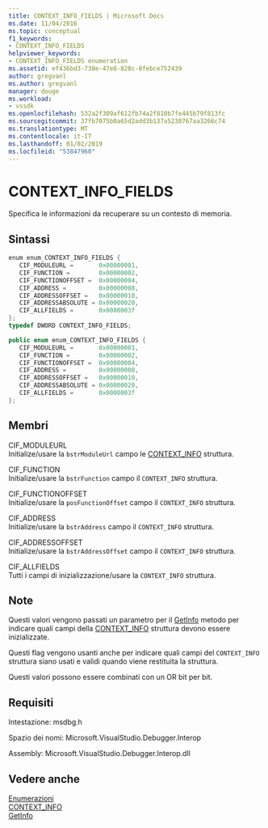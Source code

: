 ```yaml
---
title: CONTEXT_INFO_FIELDS | Microsoft Docs
ms.date: 11/04/2016
ms.topic: conceptual
f1_keywords:
- CONTEXT_INFO_FIELDS
helpviewer_keywords:
- CONTEXT_INFO_FIELDS enumeration
ms.assetid: ef436bd3-738e-47e8-828c-8febce752439
author: gregvanl
ms.author: gregvanl
manager: douge
ms.workload:
- vssdk
ms.openlocfilehash: 532a2f309af612fb74a2f810b7fe445b79f813fc
ms.sourcegitcommit: 37fb7075b0a65d2add3b137a5230767aa3266c74
ms.translationtype: MT
ms.contentlocale: it-IT
ms.lasthandoff: 01/02/2019
ms.locfileid: "53847960"
---
```

# <a name="contextinfofields"></a>CONTEXT_INFO_FIELDS
Specifica le informazioni da recuperare su un contesto di memoria.  
  
## <a name="syntax"></a>Sintassi  
  
```cpp  
enum enum_CONTEXT_INFO_FIELDS {   
   CIF_MODULEURL =       0x00000001,  
   CIF_FUNCTION =        0x00000002,  
   CIF_FUNCTIONOFFSET =  0x00000004,  
   CIF_ADDRESS =         0x00000008,  
   CIF_ADDRESSOFFSET =   0x00000010,  
   CIF_ADDRESSABSOLUTE = 0x00000020,  
   CIF_ALLFIELDS =       0x0000003f  
};  
typedef DWORD CONTEXT_INFO_FIELDS;  
```  
  
```csharp  
public enum enum_CONTEXT_INFO_FIELDS {  
   CIF_MODULEURL =       0x00000001,  
   CIF_FUNCTION =        0x00000002,  
   CIF_FUNCTIONOFFSET =  0x00000004,  
   CIF_ADDRESS =         0x00000008,  
   CIF_ADDRESSOFFSET =   0x00000010,  
   CIF_ADDRESSABSOLUTE = 0x00000020,  
   CIF_ALLFIELDS =       0x0000003f  
};  
```  
  
## <a name="members"></a>Membri  
 CIF_MODULEURL  
 Initialize/usare la `bstrModuleUrl` campo le [CONTEXT_INFO](../../../extensibility/debugger/reference/context-info.md) struttura.  
  
 CIF_FUNCTION  
 Initialize/usare la `bstrFunction` campo il `CONTEXT_INFO` struttura.  
  
 CIF_FUNCTIONOFFSET  
 Initialize/usare la `posFunctionOffset` campo il `CONTEXT_INFO` struttura.  
  
 CIF_ADDRESS  
 Initialize/usare la `bstrAddress` campo il `CONTEXT_INFO` struttura.  
  
 CIF_ADDRESSOFFSET  
 Initialize/usare la `bstrAddressOffset` campo il `CONTEXT_INFO` struttura.  
  
 CIF_ALLFIELDS  
 Tutti i campi di inizializzazione/usare la `CONTEXT_INFO` struttura.  
  
## <a name="remarks"></a>Note  
 Questi valori vengono passati un parametro per il [GetInfo](../../../extensibility/debugger/reference/idebugmemorycontext2-getinfo.md) metodo per indicare quali campi della [CONTEXT_INFO](../../../extensibility/debugger/reference/context-info.md) struttura devono essere inizializzate.  
  
 Questi flag vengono usanti anche per indicare quali campi del `CONTEXT_INFO` struttura siano usati e validi quando viene restituita la struttura.  
  
 Questi valori possono essere combinati con un OR bit per bit.  
  
## <a name="requirements"></a>Requisiti  
 Intestazione: msdbg.h  
  
 Spazio dei nomi: Microsoft.VisualStudio.Debugger.Interop  
  
 Assembly: Microsoft.VisualStudio.Debugger.Interop.dll  
  
## <a name="see-also"></a>Vedere anche  
 [Enumerazioni](../../../extensibility/debugger/reference/enumerations-visual-studio-debugging.md)   
 [CONTEXT_INFO](../../../extensibility/debugger/reference/context-info.md)   
 [GetInfo](../../../extensibility/debugger/reference/idebugmemorycontext2-getinfo.md)